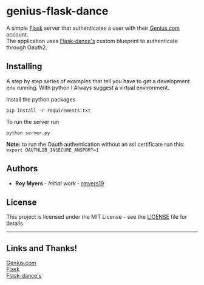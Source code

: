# genius-flask-dance
A simple [Flask](http://flask.pocoo.org/) server that authenticates a user with their [Genius.com](https://genius.com/) account.  
The application uses [Flask-dance's](lask-dance.readthedocs.io/en/latest) custom blueprint to authenticate through Oauth2.


## Installing

A step by step series of examples that tell you have to get a development env running. With python I Always suggest a virtual environment.  


Install the python packages

```
pip install -r requirements.txt
```  

To run the server run
```  
python server.py
```   
__Note:__ to run the Oauth authentication without an ssl certificate run this: `export OAUTHLIB_INSECURE_ANSPORT=1`



## Authors

* **Roy Myers** - *Initial work* - [rmyers19](https://github.optum.com/rmyers19)


## License

This project is licensed under the MIT License - see the [LICENSE](LICENSE) file for details

----
## Links and Thanks!
[Genius.com](https://genius.com/)  
[Flask](http://flask.pocoo.org/)  
[Flask-dance's](lask-dance.readthedocs.io/en/latest)  

